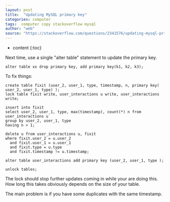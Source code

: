 ```yaml
---
layout: post
title:  "Updating MySQL primary key"
categories: computer
tags:  computer copy stackoverflow mysql
author: "web"
source: "https://stackoverflow.com/questions/2341576/updating-mysql-primary-key"
---
```


* content
{:toc}


Next time, use a single "alter table" statement to update the primary key.

    alter table xx drop primary key, add primary key(k1, k2, k3);

To fix things:

    create table fixit (user_2, user_1, type, timestamp, n, primary key( user_2, user_1, type) );
    lock table fixit write, user_interactions u write, user_interactions write;
    
    insert into fixit 
    select user_2, user_1, type, max(timestamp), count(*) n from user_interactions u 
    group by user_2, user_1, type
    having n > 1;
    
    delete u from user_interactions u, fixit 
    where fixit.user_2 = u.user_2 
      and fixit.user_1 = u.user_1 
      and fixit.type = u.type 
      and fixit.timestamp != u.timestamp;
    
    alter table user_interactions add primary key (user_2, user_1, type );
    
    unlock tables;

The lock should stop further updates coming in while your are doing this. How long this takes obviously depends on the size of your table.

The main problem is if you have some duplicates with the same timestamp.













